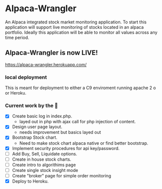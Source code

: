 # Alpaca-Wrangler
An Alpaca integrated stock market monitoring application.
To start this application will support live monitoring of stocks located in an alpaca portfolio.
Ideally this application will be able to monitor all values across any time period.

## Alpaca-Wrangler is now LIVE!
https://alpaca-wrangler.herokuapp.com/


### local deployment
This is meant for deployment to either a C9 enviroment running apache 2 o or Heroku.


### Current work by the :goat:
- [x] Create basic log in index.php.
  - layed out in php with ajax call for php injection of content.
- [x] Design user page layout.
  - needs improvement but basics layed out
- [x] Bootstrap Stock chart.
  - Need to make stock chart alpaca native or find better bootstrap.
- [x] Implement security procedures for api key/password.
- [ ] Add Buy, Sell, Liquidate options.
- [ ] Create in house stock charts.
- [ ] Create intro to algorithims page
- [ ] Create single stock insight mode
- [ ] Create "broker" page for simple order monitoring
- [x] Deploy to Heroku.
